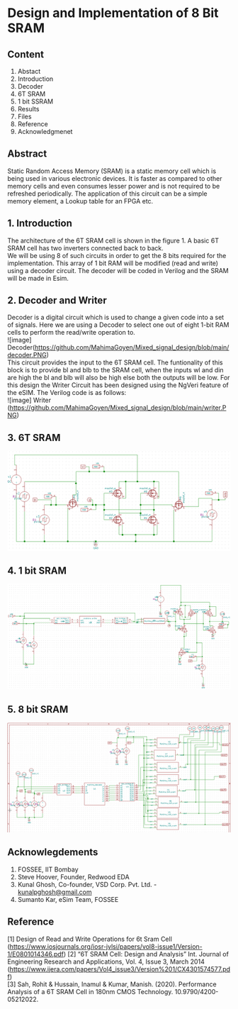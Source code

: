 # Design and Implementation of 8 Bit SRAM

## Content
1. Abstact
2. Introduction
3. Decoder
4. 6T SRAM
5. 1 bit SSRAM
6. Results
7. Files
8.  Reference
9. Acknowledgmenet

## Abstract
Static Random Access Memory (SRAM) is a static memory cell which is being used in various electronic devices. It is faster as compared to other memory cells and even consumes lesser power and is not required to be refreshed periodically. The application of this circuit can be a simple memory element, a Lookup table for an FPGA etc.
</br>

## 1.	Introduction
The architecture of the 6T SRAM cell is shown in the figure 1. A basic 6T SRAM cell has two inverters connected back to back.
</br>
We will be using 8 of such circuits in order to get the 8 bits required for the implementation. This array of 1 bit RAM will be modified (read and write) using a decoder circuit. The decoder will be coded in Verilog and the SRAM will be made in Esim.
</br>

## 2.	Decoder and Writer
Decoder is a digital circuit which is used to change a given code into a set of signals. Here we are using a Decoder to select one out of eight 1-bit RAM cells to perform the read/write operation to.
</br>
![image] Decoder(https://github.com/MahimaGoyen/Mixed_signal_design/blob/main/decoder.PNG)
</br>
This circuit provides the input to the 6T SRAM cell. The funtionality of this block is to provide bl and blb to the SRAM cell, when the inputs wl and din are high the bl and blb will also be high else both the outputs will be low. For this design the Writer Circuit has been designed using the NgVeri feature of the eSIM. The Verilog code is as follows:
</br>
![image] Writer (https://github.com/MahimaGoyen/Mixed_signal_design/blob/main/writer.PNG)
</br>
## 3. 6T SRAM
![image](https://github.com/MahimaGoyen/Mixed_signal_design/blob/main/6t.PNG)
</br>
## 4.	1 bit SRAM
![image](https://github.com/MahimaGoyen/Mixed_signal_design/blob/main/1bit.PNG)
</br>
## 5.	8 bit SRAM
![image](https://github.com/MahimaGoyen/Mixed_signal_design/blob/main/8bit.PNG)
</br>

## Acknowlegdements
1. FOSSEE, IIT Bombay
2. Steve Hoover, Founder, Redwood EDA
3. Kunal Ghosh, Co-founder, VSD Corp. Pvt. Ltd. - kunalpghosh@gmail.com
4. Sumanto Kar, eSim Team, FOSSEE

## Reference
[1] Design of Read and Write Operations for 6t Sram Cell (https://www.iosjournals.org/iosr-jvlsi/papers/vol8-issue1/Version-1/E0801014346.pdf)
[2] “6T SRAM Cell: Design and Analysis” Int. Journal of Engineering Research and Applications, Vol. 4, Issue 3, March 2014 (https://www.ijera.com/papers/Vol4_issue3/Version%201/CX4301574577.pdf)</br>
[3] Sah, Rohit & Hussain, Inamul & Kumar, Manish. (2020). Performance Analysis of a 6T SRAM Cell in 180nm CMOS Technology. 10.9790/4200-05212022.
